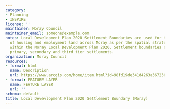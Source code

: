 ```yaml
---
category:
- Planning
- INSPIRE
license: ''
maintainer: Moray Council
maintainer_email: someone@example.com
notes: Local Development Plan 2020 Settlement Boundaries are used for the distribution
  of housing and employment land across Moray as per the spatial strategy set out
  within the Moray Local Development Plan 2020. Settlement boundaries contain the
  primary, secondary and third tier settlements.
organization: Moray Council
resources:
- format: html
  name: Description
  url: https://www.arcgis.com/home/item.html?id=98fd19de341d4263a367236b19c06032
- format: FEATURE LAYER
  name: FEATURE LAYER
  url: ''
schema: default
title: Local Devevlopment Plan 2020 Settlement Boundary (Moray)
---
```

